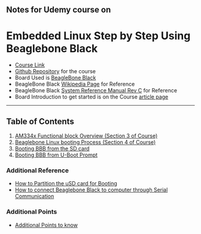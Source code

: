 ## Notes for Udemy course on 
# Embedded Linux Step by Step Using Beaglebone Black
* [Course Link](https://www.udemy.com/course/embedded-linux-step-by-step-using-beaglebone/?couponCode=KEEPLEARNING)
* [Github Repository](https://github.com/niekiran/EmbeddedLinuxBBB) for the course
* Board Used is [BeagleBone Black](https://www.beagleboard.org/boards/beaglebone-black)
* BeagleBone Black [Wikipedia Page](https://elinux.org/Beagleboard:BeagleBoneBlack#Revision_C_.28Production_Version.29) for Reference
* BeagleBone Black [System Reference Manual Rev C](https://github.com/beagleboard/beaglebone-black) for Reference
* Board Introduction to get started is on the Course [article page](https://www.udemy.com/course/embedded-linux-step-by-step-using-beaglebone/learn/lecture/7243972#content)

***

## Table of Contents

1. [AM334x Functional block Overview (Section 3 of Course)](SubsectionNotes/AM335x_Functional_block_Overview.md)
2. [Beaglebone Linux booting Process (Section 4 of Course)](SubsectionNotes/Beaglebone_Linux_booting_Process.md)
3. [Booting BBB from the SD card](SubsectionNotes/Booting_BBB_from_uSD_card.md)
3. [Booting BBB from U-Boot Prompt](SubsectionNotes/)

### Additional Reference

* [How to Partition the uSD card for Booting](SubsectionNotes/How_to_Partition_uSD_card.md)
* [How to connect Beaglebone Black to computer through Serial Communication](SubsectionNotes/How_to_connect_BBB_Serial.md)

### Additional Points

* [Additional Points to know](SubsectionNotes/AdditionalPointsToKnow.md)
